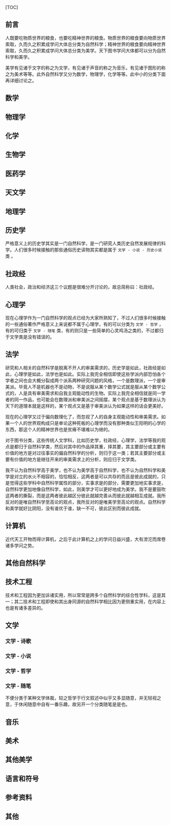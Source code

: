 [TOC]

## 前言

人既要吃物质世界的粮食，也要吃精神世界的粮食。物质世界的粮食要向物质世界索取，久而久之积累成学问大体总分类为自然科学；精神世界的粮食要向精神世界索取，久而久之积累成学问大体总分类为美学。天下图书学问大体都可以分为自然科学和美学。

美学有见诸于文字的称之为文学，有见诸于声音的称之为音乐，有见诸于图形的称之为美术等等。此外自然科学又分为数学，物理学，化学等等。此中小的分类下面再详细讨论之。

## 数学



## 物理学



## 化学



## 生物学

## 医药学

## 天文学

## 地理学



## 历史学

严格意义上的历史学其实是一门自然科学，是一门研究人类历史自然发展规律的科学。人们很多时候接触的那些通俗历史读物其实都是属于 `文学 - 小说 - 历史小说` 类 。

## 社政经

人类社会，政治和经济这三个议题是很难分开讨论的，故总简称曰：社政经。

## 心理学

现在心理学作为一门自然科学的观点已经为大家所熟知了，不过人们很多时候接触的一些通俗著作严格意义上来说都不属于心理学，有的可以分类为 `文学 - 哲学` ，有的可归类于 `文学 - 随笔` 类，有的则只是一些简单的心灵鸡汤之类的，不过都归于文学类是没有错误的。

## 法学

研究和人相关的自然科学是脱离不开人的审美需求的，历史学是如此，社政经是如此，心理学是如此，法学也是如此。实际上我完全相信即使这些学派内部恐怕各个学者之间也会大概分裂成两个派系两种研究问题的风格，一个是数理派，一个是审美派。毕竟人不是机器也不是动物，不是说服从某个数学公式就是服从某个数学公式的，人是具有审美需求和自我主观能动性的生物。实际上我完全相信就是同一学者的同一作品，也可能会在数理派和审美派之间摇摆，某个观点是基于数理派认为天下的道理本就是这样的，某个观点又是基于审美派认为如果这样的话会更美好。

现在的心理学又过于偏向数理化了，而忽视了人的自身主观能动性和审美需求。如果一个人的世界观构成只是单论这种死板的心理学而没有那种类似王阳明的心学的东西，那这个人的精神世界也是贫瘠不堪难以为继的。

对于图书分类，这些传统人文学科，比如历史学，社政经，心理学，法学等我的观点是都归于自然科学类，然后对其中的作品择其重，择其要，其主要部分或主要有价值的地方是对过往事实的偏自然科学的分析，则归于这一类；若其主要部分或主要有价值的地方是继往开来的审美需求上的分析，则应归于文学类。

我不认为自然科学高于美学，也不认为美学高于自然科学，也不认为自然科学和美学是对立的水火不相容的，恰恰相反，这两者是可以共存的而且是彼此成就的，只是觉得这些学科中自然科学属性的部分，实事求是的部分，需要更加地实事求是，自然科学更加地像自然科学，如此，则美学才可以更好地成为美学。我不是要鼓吹这两者的撕裂，而是这两者彼此越区分彼此就越完善从而彼此就越相互成就。我所反对的是唯自然科学至高论的观点，我所反对的是唯美学至高论的观点。自然科学和美学就好比阴阳，没有谁优于谁，缺一不可，彼此区别而彼此成就。

## 计算机

近代天工开物而得计算机，之后于此计算机之上的学问日益兴盛，大有滂沱而席卷诸多学问之势。

## 其他自然科学



## 技术工程

技术和工程因为更加诉诸实用，所以常常是跨多个自然科学的综合性学科，这是其一；其二技术和工程即使和其出身同源的自然科学相比因为更侧重实用，在内容上也是有诸多差异的。



## 文学

### 文学 - 诗歌



### 文学 - 小说



### 文学 - 哲学



### 文学 - 随笔

不便分类于某种文学体裁，较之哲学于行文叙述中似乎又多显随意，并无轻视之意，于休闲随意中自有一番乐趣，故另开一个分类随笔是是也。

## 音乐



## 美术

## 其他美学



## 语言和符号

## 参考资料

## 其他


